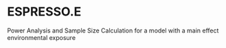 ESPRESSO.E
==========

Power Analysis and Sample Size Calculation for a model with a main effect environmental exposure
